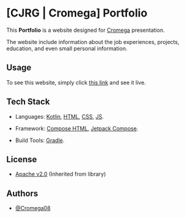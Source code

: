 
# [CJRG | Cromega] Portfolio

This **Portfolio** is a website designed for [Cromega](https://www.github.com/Cromega08) presentation.

The website include information about the job experiences, projects, education, and even small personal information.

## Usage

To see this website, simply click [this link](https://cromega08.github.io/Portfolio/) and see it live.

## Tech Stack

- Languages: [Kotlin](https://kotlinlang.org), [HTML](https://developer.mozilla.org/en-US/docs/Web/HTML), [CSS](https://developer.mozilla.org/en-US/docs/Web/CSS), [JS](https://developer.mozilla.org/en-US/docs/Web/JavaScript/Language_overview).

- Framework: [Compose HTML](https://github.com/JetBrains/compose-multiplatform/tree/master/tutorials#html), [Jetpack Compose](https://developer.android.com/compose).

- Build Tools: [Gradle](https://gradle.org).

## License

- [Apache v2.0](http://www.apache.org/licenses/LICENSE-2.0) (Inherited from library)

## Authors

- [@Cromega08](https://www.github.com/Cromega08)
